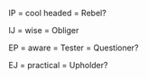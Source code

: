 IP = cool headed = Rebel?

IJ = wise = Obliger

EP = aware = Tester = Questioner?

EJ = practical = Upholder?